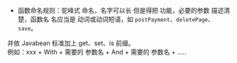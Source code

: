 


- 函数命名规则：驼峰式 命名，名字可以长 但是得把 功能，必要的参数 描述清楚，函数名 名应当是 动词或动词短语，如 `postPayment`、`deletePage`、`save`。  

并依 Javabean 标准加上 get、set、is 前缀。  
例如：xxx + With + 需要的 参数名 + And + 需要的 参数名 + …..